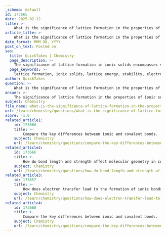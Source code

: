 ```yaml
---
_schema: default
id: 173665
date: 2025-02-12
title: >-
    What is the significance of lattice formation in the properties of ionic solids?
article_title: >-
    What is the significance of lattice formation in the properties of ionic solids?
date_format: MMM DD, YYYY
post_on_text: Posted on
seo:
  title: QuickTakes | Chemistry
  page_description: >-
    The significance of lattice formation in ionic solids encompasses stability through lattice energy, influences on physical properties like melting points and hardness, and the role of ionic size and charge.
  page_keywords: >-
    lattice formation, ionic solids, lattice energy, stability, electrostatic attraction, physical properties, melting points, boiling points, hardness, brittleness, solubility, ionic radii, crystal lattice structure, solid-state chemistry
author: QuickTakes
question: >-
    What is the significance of lattice formation in the properties of ionic solids?
answer: >-
    The significance of lattice formation in the properties of ionic solids is profound and multifaceted. Here are the key aspects that highlight its importance:\n\n1. **Stability and Lattice Energy**: The lattice formation is primarily driven by the electrostatic attraction between positively and negatively charged ions. This attraction leads to the formation of a three-dimensional crystal lattice, which is a highly ordered and repeating arrangement of ions. The stability of this lattice is quantified by lattice energy, which is the energy released when gaseous ions combine to form one mole of a crystalline ionic compound. Higher lattice energy indicates stronger ionic bonds and greater stability of the ionic solid.\n\n2. **Physical Properties**: The lattice structure significantly influences several physical properties of ionic solids:\n   - **Melting and Boiling Points**: Ionic solids typically exhibit high melting and boiling points due to the strong ionic bonds within the lattice. The energy required to break these bonds is substantial, resulting in high thermal stability.\n   - **Hardness and Brittleness**: The rigid structure of the ionic lattice contributes to the hardness of ionic solids. However, this rigidity also makes them brittle; when stress is applied, the layers of ions can shift, causing like charges to repel and leading to fracture.\n   - **Solubility**: Lattice energy also plays a crucial role in determining the solubility of ionic compounds in water. Generally, compounds with higher lattice energies are less soluble because the energy required to break the lattice apart exceeds the energy released when the ions are solvated by water molecules. For example, sodium fluoride (NaF) is more soluble than magnesium oxide (MgO) due to the differences in their lattice energies.\n\n3. **Influence of Ionic Radii and Charges**: The arrangement and stability of the lattice are affected by the sizes and charges of the ions involved. Smaller ions with higher charges tend to form stronger ionic bonds, resulting in higher lattice energies and more stable structures. This relationship is crucial in predicting the properties of various ionic compounds.\n\n4. **Crystal Lattice Structure**: The specific arrangement of ions in the lattice can vary based on the ionic radii and charges, leading to different crystal structures (e.g., face-centered cubic, body-centered cubic). This structural diversity can affect the overall properties of the ionic solid, including its reactivity and interaction with other substances.\n\nIn summary, lattice formation is essential for understanding the stability, physical properties, and behavior of ionic solids. The interplay between lattice energy, ionic size, and charge determines the characteristics that define these compounds, making lattice formation a cornerstone concept in the study of ionic bonding and solid-state chemistry.
subject: Chemistry
file_name: what-is-the-significance-of-lattice-formation-in-the-properties-of-ionic-solids.md
url: /learn/chemistry/questions/what-is-the-significance-of-lattice-formation-in-the-properties-of-ionic-solids
score: -1.0
related_article1:
    id: 173668
    title: >-
        Compare the key differences between ionic and covalent bonds.
    subject: Chemistry
    url: /learn/chemistry/questions/compare-the-key-differences-between-ionic-and-covalent-bonds
related_article2:
    id: 173666
    title: >-
        How do bond length and strength affect molecular geometry in covalent interactions?
    subject: Chemistry
    url: /learn/chemistry/questions/how-do-bond-length-and-strength-affect-molecular-geometry-in-covalent-interactions
related_article3:
    id: 173657
    title: >-
        How does electron transfer lead to the formation of ionic bonds?
    subject: Chemistry
    url: /learn/chemistry/questions/how-does-electron-transfer-lead-to-the-formation-of-ionic-bonds
related_article4:
    id: 173668
    title: >-
        Compare the key differences between ionic and covalent bonds.
    subject: Chemistry
    url: /learn/chemistry/questions/compare-the-key-differences-between-ionic-and-covalent-bonds
---
```


&nbsp;